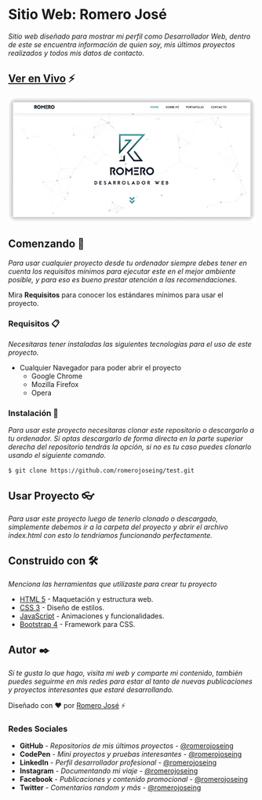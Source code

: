 # Sitio Web: Romero José

_Sitio web diseñado para mostrar mi perfil como Desarrollador Web, dentro de este se encuentra información de quien soy, mis últimos proyectos realizados y todos mis datos de contacto._

## [Ver en Vivo](https://romerojose.com/) ⚡
![Thumbnail](https://github.com/romerojoseing/archivos/blob/master/img/romero.png?raw=true)

## Comenzando 🚀

_Para usar cualquier proyecto desde tu ordenador siempre debes tener en cuenta los requisitos mínimos para ejecutar este en el mejor ambiente posible, y para eso es bueno prestar atención a las recomendaciones._

Mira **Requisitos** para conocer los estándares mínimos para usar el proyecto.

### Requisitos 📋

_Necesitaras tener instaladas las siguientes tecnologías para el uso de este proyecto._

- Cualquier Navegador para poder abrir el proyecto
  - Google Chrome
  - Mozilla Firefox
  - Opera

### Instalación 🔧

_Para usar este proyecto necesitaras clonar este repositorio o descargarlo a tu ordenador. Si optas descargarlo de forma directa en la parte superior derecha del repositorio tendrás la opción, si no es tu caso puedes clonarlo usando el siguiente comando._

```ssh
$ git clone https://github.com/romerojoseing/test.git
```

## Usar Proyecto 👓

_Para usar este proyecto luego de tenerlo clonado o descargado, simplemente debemos ir a la carpeta del proyecto y abrir el archivo index.html con esto lo tendríamos funcionando perfectamente._

## Construido con 🛠️

_Menciona las herramientas que utilizaste para crear tu proyecto_

* [HTML 5](http://www.dropwizard.io/1.0.2/docs/) - Maquetación y estructura web.
* [CSS 3](https://maven.apache.org/) - Diseño de estilos.
* [JavaScript](https://rometools.github.io/rome/) - Animaciones y funcionalidades.
* [Bootstrap 4](https://rometools.github.io/rome/) - Framework para CSS.

## Autor ✒️

_Si te gusta lo que hago, visita mi web y comparte mi contenido, también puedes seguirme en mis redes para estar al tanto de nuevas publicaciones y proyectos interesantes que estaré desarrollando._

Diseñado con ❤️ por [Romero José](https://romerojose.com/) ⚡

### Redes Sociales

* **GitHub** - *Repositorios de mis últimos proyectos* - [@romerojoseing](https://github.com/villanuevand)
* **CodePen** - *Mini proyectos y pruebas interesantes* - [@romerojoseing](#fulanito-de-tal)
* **LinkedIn** - *Perfil desarrollador profesional* - [@romerojoseing](#fulanito-de-tal)
* **Instagram** - *Documentando mi viaje* - [@romerojoseing](#fulanito-de-tal)
* **Facebook** - *Publicaciones y contenido promocional* - [@romerojoseing](#fulanito-de-tal)
* **Twitter** - *Comentarios random y más* - [@romerojoseing](#fulanito-de-tal)